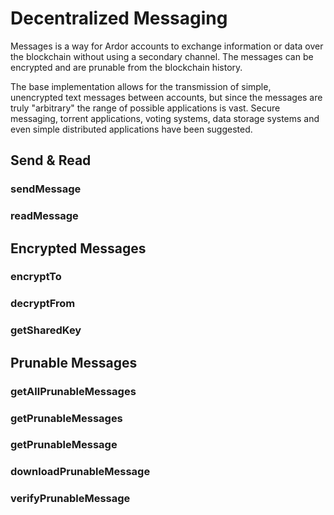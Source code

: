 # Decentralized Messaging

Messages is a way for Ardor accounts to exchange information or data over the blockchain without using a secondary channel. The messages can be encrypted and are prunable from the blockchain history.

The base implementation allows for the transmission of simple, unencrypted text messages between accounts, but since the messages are truly "arbitrary" the range of possible applications is vast. Secure messaging, torrent applications, voting systems, data storage systems and even simple distributed applications have been suggested.

## Send & Read
### sendMessage 
### readMessage 

## Encrypted Messages
### encryptTo 
### decryptFrom
### getSharedKey

## Prunable Messages
### getAllPrunableMessages 
### getPrunableMessages 
### getPrunableMessage 
### downloadPrunableMessage 
### verifyPrunableMessage